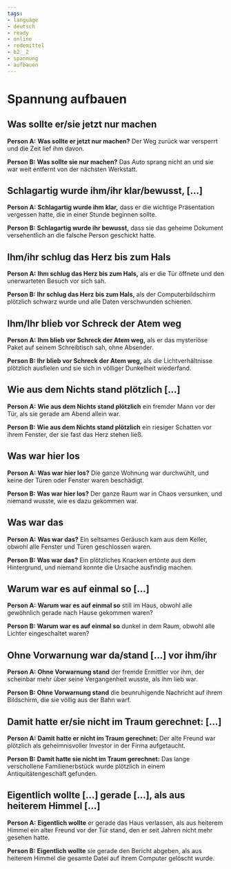 ```yaml
---
tags:
- language
- deutsch
- ready
- online
- redemittel
- b2__2
- spannung
- aufbauen
---
```


# Spannung aufbauen

## Was sollte er/sie jetzt nur machen

__Person A:__ __Was sollte er jetzt nur machen?__ Der Weg zurück war versperrt und die Zeit lief ihm davon.

__Person B:__ __Was sollte sie nur machen?__ Das Auto sprang nicht an und sie war weit entfernt von der nächsten Werkstatt.

## Schlagartig wurde ihm/ihr klar/bewusst, [...]

__Person A:__ __Schlagartig wurde ihm klar,__ dass er die wichtige Präsentation vergessen hatte, die in einer Stunde beginnen sollte.

__Person B:__ __Schlagartig wurde ihr bewusst,__ dass sie das geheime Dokument versehentlich an die falsche Person geschickt hatte.

## Ihm/ihr schlug das Herz bis zum Hals

__Person A:__ __Ihm schlug das Herz bis zum Hals,__ als er die Tür öffnete und den unerwarteten Besuch vor sich sah.

__Person B:__ __Ihr schlug das Herz bis zum Hals,__ als der Computerbildschirm plötzlich schwarz wurde und alle Daten verschwunden schienen.

## Ihm/Ihr blieb vor Schreck der Atem weg

__Person A:__ __Ihm blieb vor Schreck der Atem weg,__ als er das mysteriöse Paket auf seinem Schreibtisch sah, ohne Absender.

__Person B:__ __Ihr blieb vor Schreck der Atem weg,__ als die Lichtverhältnisse plötzlich ausfielen und sie sich in völliger Dunkelheit wiederfand.

## Wie aus dem Nichts stand plötzlich [...]

__Person A:__ __Wie aus dem Nichts stand plötzlich__ ein fremder Mann vor der Tür, als sie gerade am Abend allein war.

__Person B:__ __Wie aus dem Nichts stand plötzlich__ ein riesiger Schatten vor ihrem Fenster, der sie fast das Herz stehen ließ.

## Was war hier los

__Person A:__ __Was war hier los?__ Die ganze Wohnung war durchwühlt, und keine der Türen oder Fenster waren beschädigt.

__Person B:__ __Was war hier los?__ Der ganze Raum war in Chaos versunken, und niemand wusste, wie es dazu gekommen war.

## Was war das

__Person A:__ __Was war das?__ Ein seltsames Geräusch kam aus dem Keller, obwohl alle Fenster und Türen geschlossen waren.

__Person B:__ __Was war das?__ Ein plötzliches Knacken ertönte aus dem Hintergrund, und niemand konnte die Ursache ausfindig machen.

## Warum war es auf einmal so [...]

__Person A:__ __Warum war es auf einmal so__ still im Haus, obwohl alle gewöhnlich gerade nach Hause gekommen waren?

__Person B:__ __Warum war es auf einmal so__ dunkel in dem Raum, obwohl alle Lichter eingeschaltet waren?

## Ohne Vorwarnung war da/stand [...] vor ihm/ihr

__Person A:__ __Ohne Vorwarnung stand__ der fremde Ermittler vor ihm, der scheinbar mehr über seine Vergangenheit wusste, als ihm lieb war.

__Person B:__ __Ohne Vorwarnung stand__ die beunruhigende Nachricht auf ihrem Bildschirm, die sie völlig aus der Bahn warf.

## Damit hatte er/sie nicht im Traum gerechnet: [...]

__Person A:__ __Damit hatte er nicht im Traum gerechnet:__ Der alte Freund war plötzlich als geheimnisvoller Investor in der Firma aufgetaucht.

__Person B:__ __Damit hatte sie nicht im Traum gerechnet:__ Das lange verschollene Familienerbstück wurde plötzlich in einem Antiquitätengeschäft gefunden.

## Eigentlich wollte [...] gerade [...], als aus heiterem Himmel [...]

__Person A:__ __Eigentlich wollte__ er gerade das Haus verlassen, als aus heiterem Himmel ein alter Freund vor der Tür stand, den er seit Jahren nicht mehr gesehen hatte.

__Person B:__ __Eigentlich wollte__ sie gerade den Bericht abgeben, als aus heiterem Himmel die gesamte Datei auf ihrem Computer gelöscht wurde.
